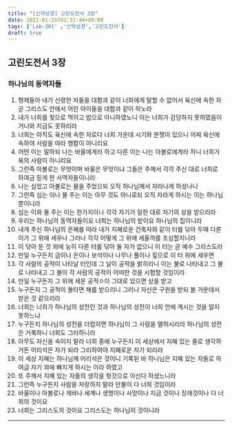 ```yaml
---
title: "[신약성경] 고린도전서 3장"
date: 2021-01-25T01:31:44+09:00
tags: ['Lab-301' ,'신약성경','고린도전서']
draft: true
---
```

## 고린도전서 3장
### 하나님의 동역자들
1. 형제들아 내가 신령한 자들을 대함과 같이 너희에게 말할 수 없어서 육신에 속한 자 곧 그리스도 안에서 어린 아이들을 대함과 같이 하노라
2. 내가 너희를 젖으로 먹이고 밥으로 아니하였노니 이는 너희가 감당하지 못하였음이거니와 지금도 못하리라 
3. 너희는 아직도 육신에 속한 자로다 너희 가운데 시기와 분쟁이 있으니 어찌 육신에 속하여 사람을 따라 행함이 아니리요
4. 어떤 이는 말하되 나는 바울에게라 하고 다른 이는 나는 아볼로에게라 하니 너희가 육의 사람이 아니리요
5. 그런즉 아볼로는 무엇이며 바울은 무엇이냐 그들은 주께서 각각 주신 대로 너희로 하여금 믿게 한 사역자들이니라
6. 나는 심었고 아볼로는 물을 주었으되 오직 하나님께서 자라나게 하셨나니
7. 그런즉 심는 이나 물 주는 이는 아무 것도 아니로되 오직 자라게 하시는 이는 하나님뿐이니라
8. 심는 이와 물 주는 이는 한가지이나 각각 자기가 일한 대로 자기의 상을 받으리라
9. 우리는 하나님의 동역자들이요 너희는 하나님의 밭이요 하나님의 집이니라
10. 내게 주신 하나님의 은혜를 따라 내가 지혜로운 건축자와 같이 터를 닦아 두매 다른 이가 그 위에 세우나
그러나 각각 어떻게 그 위에 세울까를 조심할지니라
11. 이 닦아 둔 것 외에 능히 다른 터를 닦아 둘 자가 없으니 이 터는 곧 예수 그리스도라
12. 만일 누구든지 금이나 은이나 보석이나 나무나 풀이나 짚으로 이 터 위에 세우면
13. 각 사람의 공적이 나타날 터인데 그 날이 공적을 밝히리니 이는 불로 나타내고 그 불로 나타내고 그 불이 각 사람의 공적이 어떠한 것을 시험할 것임이라
14. 만일 누구든지 그 위에 세운 공적ㅇ이 그대로 있으면 상을 받고
15. 누구든지 그 공적이 불타면 해를 받으리니 그러나 자신은 구원을 받되 불 가운데서 받은 것 같으리라
16. 너희는 너희가 하나님의 성전인 것과 하나님의 성전이 너희 안에 계시는 것을 알지 못하느냐
17. 누구든지 하나님의 성전을 더럽히면 하나님이 그 사람을 멸하시리라 하나님의 성전은 거룩하니 너희도 그러하니라
18. 아무도 자신을 속이지 말라 너희 중에 누구든지 이 세상에서 지혜 있는 줄로 생각하거든 어리석은 자가 되라 그리하여야 지혜로운 자가 되리라
19. 이 세상 지혜는 하나님께 어리석은 것이니 기록된 바 하나님은 지혜 있는 자들로 하여금 자기 꾀에 빠지게 하시는 이라 하였고
20. 또 주께서 지혜 있는 자들의 생각을 헛것으로 아신다 하셨느니라
21. 그런즉 누구든지 사람을 자랑하지 말라 만물이 다 너희 것임이라
22. 바울이나 아볼로나 게바나 세계나 생명이나 사망이나 지금 것이나 장래것이나 다 너희의 것이요
23. 너희는 그리스도의 것이요 그리스도는 하나님의 것이니라
* * *